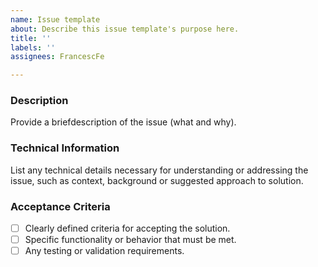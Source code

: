 ```yaml
---
name: Issue template
about: Describe this issue template's purpose here.
title: ''
labels: ''
assignees: FrancescFe

---
```


### Description
Provide a briefdescription of the issue (what and why).

### Technical Information
List any technical details necessary for understanding or addressing the issue, such as context, background or suggested approach to solution.

### Acceptance Criteria
- [ ] Clearly defined criteria for accepting the solution.
- [ ] Specific functionality or behavior that must be met.
- [ ] Any testing or validation requirements.
